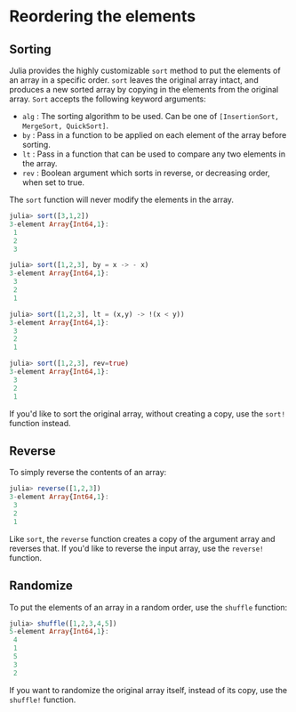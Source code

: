 # Reordering the elements

## Sorting

Julia provides the highly customizable `sort` method to put the elements of an array in a specific order. `sort` leaves the original array intact, and produces a new sorted array by copying in the elements from the original array. `Sort` accepts the following keyword arguments:
- `alg` : The sorting algorithm to be used. Can be one of `[InsertionSort, MergeSort, QuickSort]`.
- `by`  : Pass in a function to be applied on each element of the array before sorting.
- `lt`  : Pass in a function that can be used to compare any two elements in the array.
- `rev` : Boolean argument which sorts in reverse, or decreasing order, when set to true.

The `sort` function will never modify the elements in the array.

```julia
julia> sort([3,1,2])
3-element Array{Int64,1}:
 1
 2
 3

julia> sort([1,2,3], by = x -> - x)
3-element Array{Int64,1}:
 3
 2
 1

julia> sort([1,2,3], lt = (x,y) -> !(x < y))
3-element Array{Int64,1}:
 3
 2
 1

julia> sort([1,2,3], rev=true)
3-element Array{Int64,1}:
 3
 2
 1
```

If you'd like to sort the original array, without creating a copy, use the `sort!` function instead.

## Reverse

To simply reverse the contents of an array:
```julia
julia> reverse([1,2,3])
3-element Array{Int64,1}:
 3
 2
 1
```
Like `sort`, the `reverse` function creates a copy of the argument array and reverses that. If you'd like to reverse the input array, use the `reverse!` function.


## Randomize

To put the elements of an array in a random order, use the `shuffle` function:

```julia
julia> shuffle([1,2,3,4,5])
5-element Array{Int64,1}:
 4
 1
 5
 3
 2
```

If you want to randomize the original array itself, instead of its copy, use the `shuffle!` function.
